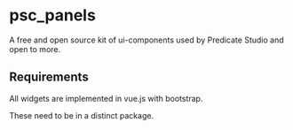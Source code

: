 # psc_panels
A free and open source kit of ui-components used by Predicate Studio and open to more.

## Requirements
All widgets are implemented in vue.js with bootstrap.

These need to be in a distinct package.

